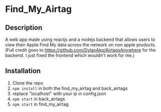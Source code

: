 # Find_My_Airtag

## Description

A web app made using reactjs and a nodejs backend that allows users to view their Apple Find My data across the network on non apple products. (Full credit goes to https://github.com/DylanAkp/AirtagsAnywhere for the backend. I just fixed the frontend which wouldn't work for me.)

## Installation
1. Clone the repo
2. `npm install` in both the find_my_airtag and back_airtags 
3. replace "localhost" with your ip in config.json
4. `npm start` in back_airtags
5. `npm start` in find_my_airtag